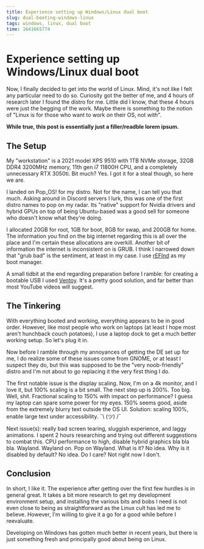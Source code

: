 ```yaml
---
title: Experience setting up Windows/Linux dual boot
slug: dual-booting-windows-linux
tags: windows, linux, dual boot
time: 1641665774
---
```


# Experience setting up Windows/Linux dual boot

Now, I finally decided to get into the world of Linux. Mind, it's not like I felt any particular need to do so. Curiosity got the better of me, and 4 hours of research later I found the distro for me. Little did I know, that these 4 hours were just the begging of the work. Maybe there is something to the notion of "Linux is for those who want to work *on* their OS, not *with*".

**While true, this post is essentially just a filler/readble lorem ipsum.**

## The Setup

My "workstation" is a 2021 model XPS 9510 with 1TB NVMe storage, 32GB DDR4 3200MHz memory, 11th gen i7 11800H CPU, and a completely unnecessary RTX 3050ti. Bit much? Yes. I got it for a steal though, so here we are.

I landed on Pop_OS! for my distro. Not for the name, I can tell you that much. Asking around in Discord servers I lurk, this was one of the first distro names to pop on my radar. Its "native" support for Nvidia drivers and hybrid GPUs on top of being Ubuntu-based was a good sell for someone who doesn't know what they're doing.

I allocated 20GB for root, 1GB for boot, 8GB for swap, and 200GB for home. The information you find on the big internet regarding this is all over the place and I'm certain these allocations are overkill. Another bit of information the internet is inconsistent on is GRUB. I think I narrowed down that "grub bad" is the sentiment, at least in my case. I use [rEFInd](https://www.rodsbooks.com/refind/) as my boot manager.

A small tidbit at the end regarding preparation before I ramble: for creating a bootable USB I used  [Ventoy](https://github.com/ventoy/Ventoy). It's a pretty good solution, and far better than most YouTube videos will suggest.

## The Tinkering

With everything booted and working, everything appears to be in good order. However, like most people who work on laptops (at least I hope most aren't hunchback couch potatoes), I use a laptop dock to get a much better working setup. So let's plug it in.

Now before I ramble through my annoyances of getting the DE set up for me, I do realize some of these issues come from GNOME, or at least I suspect they do, but this was supposed to be the "very noob-friendly" distro and I'm not about to go replacing it the very first thing I do.

The first notable issue is the display scaling. Now, I'm on a 4k monitor, and I love it, but 100% scaling is a bit small. The next step up is 200%. Too big. Well, shit. Fractional scaling to 150% with impact on performance? I guess my laptop can spare some power for my eyes. 150% seems good, aside from the extremely blurry text outside the OS UI. Solution: scaling 100%, enable large text under accessibility. ¯\ (ツ) /¯

Next issue(s): really bad screen tearing, sluggish experience, and laggy animations. I spent 2 hours researching and trying out different suggestions to combat this. CPU performance to high, disable hybrid graphics bla bla bla. Wayland. Wayland on. Pop on Wayland. What is it? No idea. Why is it disabled by default? No idea. Do I care? Not right now I don't.

## Conclusion

In short, I like it. The experience after getting over the first few hurdles is in general great. It takes a bit more research to get my development environment setup, and installing the various bits and bobs I need is not even close to being as straightforward as the Linux cult has led me to believe. However, I'm willing to give it a go for a good while before I reevaluate.

Developing on Windows has gotten much better in recent years, but there is just something fresh and principally good about being on Linux.